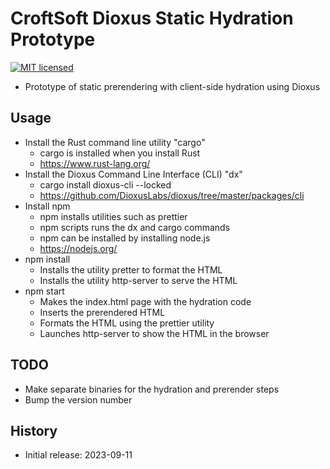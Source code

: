# CroftSoft Dioxus Static Hydration Prototype

[![MIT licensed][mit-badge]][mit-url]

[mit-badge]: https://img.shields.io/badge/license-MIT-blue.svg
[mit-url]: https://github.com/david-wallace-croft/dioxus-static-hydration/blob/main/LICENSE.txt

- Prototype of static prerendering with client-side hydration using Dioxus

## Usage

- Install the Rust command line utility "cargo"
  - cargo is installed when you install Rust
  - https://www.rust-lang.org/
- Install the Dioxus Command Line Interface (CLI) "dx"
  - cargo install dioxus-cli --locked
  - https://github.com/DioxusLabs/dioxus/tree/master/packages/cli
- Install npm
  - npm installs utilities such as prettier
  - npm scripts runs the dx and cargo commands
  - npm can be installed by installing node.js
  - https://nodejs.org/
- npm install
  - Installs the utility pretter to format the HTML
  - Installs the utility http-server to serve the HTML
- npm start
  - Makes the index.html page with the hydration code
  - Inserts the prerendered HTML
  - Formats the HTML using the prettier utility
  - Launches http-server to show the HTML in the browser

## TODO

- Make separate binaries for the hydration and prerender steps
- Bump the version number

## History

- Initial release: 2023-09-11
